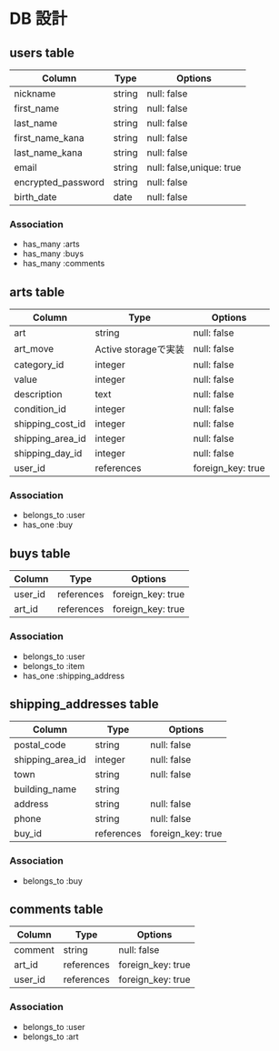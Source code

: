 # DB 設計

## users table

| Column              | Type                | Options                  |          
|-------------------- |---------------------|--------------------------|
| nickname            | string              | null: false              |
| first_name          | string              | null: false              |
| last_name           | string              | null: false              |
| first_name_kana     | string              | null: false              |
| last_name_kana      | string              | null: false              |
| email               | string              | null: false,unique: true |
| encrypted_password  | string              | null: false              |
| birth_date          | date                | null: false              |

### Association

- has_many :arts
- has_many :buys
- has_many :comments

## arts table

| Column              | Type                | Options                 |
|-------------------- |---------------------|-------------------------|
| art                 | string              | null: false             |
| art_move            | Active storageで実装 | null: false             |
| category_id         | integer             | null: false             |
| value               | integer             | null: false             |
| description         | text                | null: false             |
| condition_id        | integer             | null: false             |
| shipping_cost_id    | integer             | null: false             |
| shipping_area_id    | integer             | null: false             |
| shipping_day_id     | integer             | null: false             |
| user_id             | references          | foreign_key: true       |


### Association

- belongs_to :user
- has_one    :buy

## buys table

| Column              | Type                | Options                 |          
|-------------------- |---------------------|-------------------------|
| user_id             | references          | foreign_key: true       |
| art_id              | references          | foreign_key: true       |
### Association

- belongs_to :user
- belongs_to :item
- has_one    :shipping_address

## shipping_addresses table 


| Column              | Type                | Options                 |          
|-------------------- |---------------------|-------------------------|
| postal_code         | string              | null: false             |
| shipping_area_id    | integer             | null: false             |
| town                | string              | null: false             |
| building_name       | string              |                         |
| address             | string              | null: false             |
| phone               | string              | null: false             |
| buy_id              | references          | foreign_key: true       |

### Association

- belongs_to :buy

## comments table

| Column              | Type                | Options                 |          
|-------------------- |---------------------|-------------------------|
| comment             | string              | null: false             |
| art_id              | references          | foreign_key: true       |
| user_id             | references          | foreign_key: true       |


### Association

- belongs_to :user
- belongs_to :art
